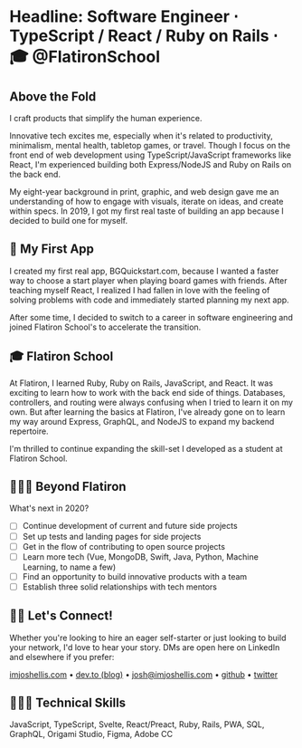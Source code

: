 # Headline: Software Engineer ⋅ TypeScript / React / Ruby on Rails ⋅ 🎓️ @FlatironSchool

## Above the Fold

I craft products that simplify the human experience.

Innovative tech excites me, especially when it's related to productivity, minimalism, mental health, tabletop games, or travel. Though I focus on the front end of web development using TypeScript/JavaScript frameworks like React, I'm experienced building both Express/NodeJS and Ruby on Rails on the back end.

My eight-year background in print, graphic, and web design gave me an understanding of how to engage with visuals, iterate on ideas, and create within specs. In 2019, I got my first real taste of building an app because I decided to build one for myself.

## 🎲️ My First App

I created my first real app, BGQuickstart.com, because I wanted a faster way to choose a start player when playing board games with friends. After teaching myself React, I realized I had fallen in love with the feeling of solving problems with code and immediately started planning my next app.

After some time, I decided to switch to a career in software engineering and joined Flatiron School's to accelerate the transition.

## 🎓️ Flatiron School

At Flatiron, I learned Ruby, Ruby on Rails, JavaScript, and React. It was exciting to learn how to work with the back end side of things. Databases, controllers, and routing were always confusing when I tried to learn it on my own. But after learning the basics at Flatiron, I've already gone on to learn my way around Express, GraphQL, and NodeJS to expand my backend repertoire.

I'm thrilled to continue expanding the skill-set I developed as a student at Flatiron School.

## 👨🏻‍🎓️ Beyond Flatiron

What's next in 2020?

- [ ] Continue development of current and future side projects
- [ ] Set up tests and landing pages for side projects
- [ ] Get in the flow of contributing to open source projects
- [ ] Learn more tech (Vue, MongoDB, Swift, Java, Python, Machine Learning, to name a few)
- [ ] Find an opportunity to build innovative products with a team
- [ ] Establish three solid relationships with tech mentors

## 👋🏼️ Let's Connect!

Whether you're looking to hire an eager self-starter or just looking to build your network, I'd love to hear your story. DMs are open here on LinkedIn and elsewhere if you prefer:

[imjoshellis.com](https://imjoshellis.com) • [dev.to (blog)](https://dev.to/imjoshellis) • [josh@imjoshellis.com](mailto:josh@imjoshellis.com) • [github](https://github.com/imjoshellis) • [twitter](https://twitter.com/imjoshellis)

## 👨🏻‍💻️ Technical Skills

JavaScript, TypeScript, Svelte, React/Preact, Ruby, Rails, PWA, SQL, GraphQL, Origami Studio, Figma, Adobe CC
